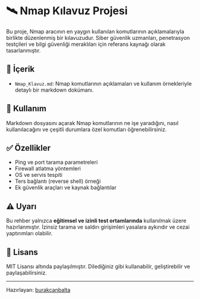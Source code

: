 
# 🛰️ Nmap Kılavuz Projesi

Bu proje, Nmap aracının en yaygın kullanılan komutlarının açıklamalarıyla birlikte düzenlenmiş bir kılavuzudur. Siber güvenlik uzmanları, penetrasyon testçileri ve bilgi güvenliği meraklıları için referans kaynağı olarak tasarlanmıştır.

## 📁 İçerik

- `Nmap_Klavuz.md`: Nmap komutlarının açıklamaları ve kullanım örnekleriyle detaylı bir markdown dokümanı.

## 🧠 Kullanım

Markdown dosyasını açarak Nmap komutlarının ne işe yaradığını, nasıl kullanılacağını ve çeşitli durumlara özel komutları öğrenebilirsiniz.

## ✅ Özellikler

- Ping ve port tarama parametreleri
- Firewall atlatma yöntemleri
- OS ve servis tespiti
- Ters bağlantı (reverse shell) örneği
- Ek güvenlik araçları ve kaynak bağlantılar

## ⚠️ Uyarı

Bu rehber yalnızca **eğitimsel ve izinli test ortamlarında** kullanılmak üzere hazırlanmıştır. İzinsiz tarama ve saldırı girişimleri yasalara aykırıdır ve cezai yaptırımları olabilir.

## 📌 Lisans

MIT Lisansı altında paylaşılmıştır. Dilediğiniz gibi kullanabilir, geliştirebilir ve paylaşabilirsiniz.

---

Hazırlayan: [burakcanbalta](https://github.com/burakcanbalta)
